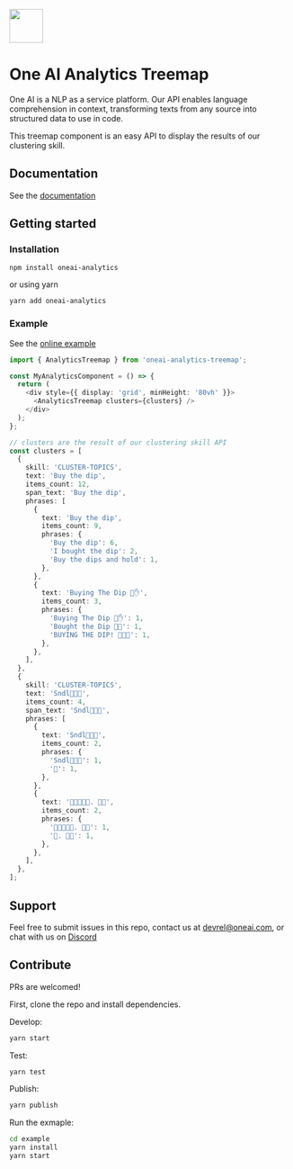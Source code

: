 <p align="left">
  <a href="https://oneai.com?utm_source=open_source&utm_medium=oneai_analytics_treemap">
    <img src="./oneai_logo_light.svg" height="60">
  </a>
</p>

# One AI Analytics Treemap

One AI is a NLP as a service platform. Our API enables language comprehension in context, transforming texts from any source into structured data to use in code.

This treemap component is an easy API to display the results of our clustering skill.

## Documentation

See the [documentation](https://studio.oneai.com/docs?utm_source=open_source&utm_medium=oneai_analytics_treemap)

## Getting started

### Installation

`npm install oneai-analytics`

or using yarn

`yarn add oneai-analytics`

### Example

See the [online example](https://codesandbox.io/s/oneai-analytics-treemap-g3qrzn)

```typescript
import { AnalyticsTreemap } from 'oneai-analytics-treemap';

const MyAnalyticsComponent = () => {
  return (
    <div style={{ display: 'grid', minHeight: '80vh' }}>
      <AnalyticsTreemap clusters={clusters} />
    </div>
  );
};

// clusters are the result of our clustering skill API
const clusters = [
  {
    skill: 'CLUSTER-TOPICS',
    text: 'Buy the dip',
    items_count: 12,
    span_text: 'Buy the dip',
    phrases: [
      {
        text: 'Buy the dip',
        items_count: 9,
        phrases: {
          'Buy the dip': 6,
          'I bought the dip': 2,
          'Buy the dips and hold': 1,
        },
      },
      {
        text: 'Buying The Dip 💎✋',
        items_count: 3,
        phrases: {
          'Buying The Dip 💎✋': 1,
          'Bought the Dip 🚀🦍': 1,
          'BUYING THE DIP! 🚀🚀🚀': 1,
        },
      },
    ],
  },
  {
    skill: 'CLUSTER-TOPICS',
    text: 'Sndl🚀🚀🚀',
    items_count: 4,
    span_text: 'Sndl🚀🚀🚀',
    phrases: [
      {
        text: 'Sndl🚀🚀🚀',
        items_count: 2,
        phrases: {
          'Sndl🚀🚀🚀': 1,
          '💎': 1,
        },
      },
      {
        text: '💎🙌🙌🙌💎. 🦍🚀',
        items_count: 2,
        phrases: {
          '💎🙌🙌🙌💎. 🦍🚀': 1,
          '🦍. 💎🙌': 1,
        },
      },
    ],
  },
];
```

## Support

Feel free to submit issues in this repo, contact us at [devrel@oneai.com](mailto:devrel@oneai.com), or chat with us on [Discord](https://discord.gg/ArpMha9n8H)

## Contribute

PRs are welcomed!

First, clone the repo and install dependencies.

Develop:

```bash
yarn start
```

Test:

```bash
yarn test
```

Publish:

```bash
yarn publish
```

Run the exmaple:

```bash
cd example
yarn install
yarn start
```
